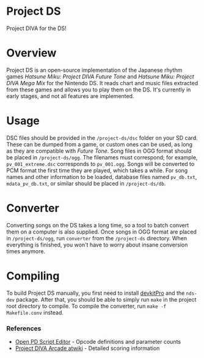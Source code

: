 # Project DS
Project DIVA for the DS!

# Overview
Project DS is an open-source implementation of the Japanese rhythm games *Hatsune Miku: Project DIVA Future Tone* and *Hatsune Miku: Project DIVA Mega Mix* for the Nintendo DS. It reads chart and music files extracted from these games and allows you to play them on the DS. It's currently in early stages, and not all features are implemented.

# Usage
DSC files should be provided in the `/project-ds/dsc` folder on your SD card. These can be dumped from a game, or custom ones can be used, as long as they are compatible with *Future Tone*. Song files in OGG format should be placed in `/project-ds/ogg`. The filenames must correspond; for example, `pv_001_extreme.dsc` corresponds to `pv_001.ogg`. Songs will be converted to PCM format the first time they are played, which takes a while. For song names and other information to be loaded, database files named `pv_db.txt`, `mdata_pv_db.txt`, or similar should be placed in `/project-ds/db`.

# Converter
Converting songs on the DS takes a long time, so a tool to batch convert them on a computer is also supplied. Once songs in OGG format are placed in `/project-ds/ogg`, run `converter` from the `/project-ds` directory. When everything is finished, you won't have to worry about insane conversion times anymore.

# Compiling
To build Project DS manually, you first need to install [devkitPro](https://devkitpro.org/wiki/Getting_Started) and the `nds-dev` package. After that, you should be able to simply run `make` in the project root directory to compile. To compile the converter, run `make -f Makefile.conv` instead.

### References
* [Open PD Script Editor](https://notabug.org/thatrandomlurker/Open-PD-Script-Editor) - Opcode definitions and parameter counts
* [Project DIVA Arcade atwiki](https://w.atwiki.jp/projectdiva_ac/pages/128.html) - Detailed scoring information
